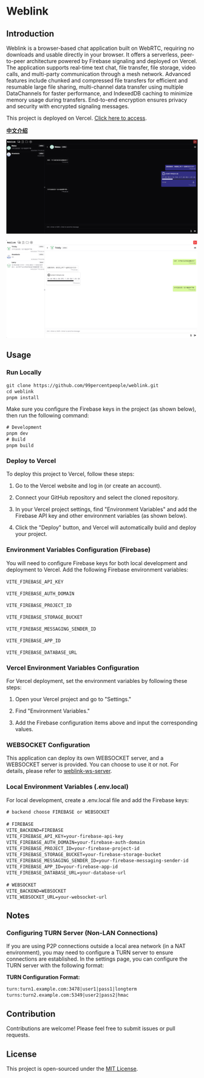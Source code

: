 # Weblink

## Introduction

Weblink is a browser-based chat application built on WebRTC, requiring no downloads and usable directly in your browser. It offers a serverless, peer-to-peer architecture powered by Firebase signaling and deployed on Vercel. The application supports real-time text chat, file transfer, file storage, video calls, and multi-party communication through a mesh network. Advanced features include chunked and compressed file transfers for efficient and resumable large file sharing, multi-channel data transfer using multiple DataChannels for faster performance, and IndexedDB caching to minimize memory usage during transfers. End-to-end encryption ensures privacy and security with encrypted signaling messages.

This project is deployed on Vercel. [Click here to access](https://web1ink.vercel.app).

[**中文介绍**](README_CN.md)

![Chat Example 1](screenshots/example_dark_cn.png)

![Chat Example 2](screenshots/example_light_cn.png)

## Usage

### Run Locally

```base
git clone https://github.com/99percentpeople/weblink.git
cd weblink
pnpm install
```

Make sure you configure the Firebase keys in the project (as shown below), then run the following command:

```base
# Development
pnpm dev
# Build
pnpm build
```

### Deploy to Vercel

To deploy this project to Vercel, follow these steps:

1. Go to the Vercel website and log in (or create an account).

2. Connect your GitHub repository and select the cloned repository.

3. In your Vercel project settings, find "Environment Variables" and add the Firebase API key and other environment variables (as shown below).

4. Click the "Deploy" button, and Vercel will automatically build and deploy your project.

### Environment Variables Configuration (Firebase)

You will need to configure Firebase keys for both local development and deployment to Vercel. Add the following Firebase environment variables:

`VITE_FIREBASE_API_KEY`

`VITE_FIREBASE_AUTH_DOMAIN`

`VITE_FIREBASE_PROJECT_ID`

`VITE_FIREBASE_STORAGE_BUCKET`

`VITE_FIREBASE_MESSAGING_SENDER_ID`

`VITE_FIREBASE_APP_ID`

`VITE_FIREBASE_DATABASE_URL`

### Vercel Environment Variables Configuration

For Vercel deployment, set the environment variables by following these steps:

1. Open your Vercel project and go to "Settings."

2. Find "Environment Variables."

3. Add the Firebase configuration items above and input the corresponding values.

### WEBSOCKET Configuration

This application can deploy its own WEBSOCKET server, and a WEBSOCKET server is provided. You can choose to use it or not. For details, please refer to [weblink-ws-server](https://github.com/99percentpeople/weblink-ws-server).

### Local Environment Variables (.env.local)

For local development, create a .env.local file and add the Firebase keys:

```env
# backend choose FIREBASE or WEBSOCKET

# FIREBASE
VITE_BACKEND=FIREBASE
VITE_FIREBASE_API_KEY=your-firebase-api-key
VITE_FIREBASE_AUTH_DOMAIN=your-firebase-auth-domain
VITE_FIREBASE_PROJECT_ID=your-firebase-project-id
VITE_FIREBASE_STORAGE_BUCKET=your-firebase-storage-bucket
VITE_FIREBASE_MESSAGING_SENDER_ID=your-firebase-messaging-sender-id
VITE_FIREBASE_APP_ID=your-firebase-app-id
VITE_FIREBASE_DATABASE_URL=your-database-url

# WEBSOCKET
VITE_BACKEND=WEBSOCKET
VITE_WEBSOCKET_URL=your-websocket-url
```

## Notes

### Configuring TURN Server (Non-LAN Connections)

If you are using P2P connections outside a local area network (in a NAT environment), you may need to configure a TURN server to ensure connections are established. In the settings page, you can configure the TURN server with the following format:

**TURN Configuration Format:**

```
turn:turn1.example.com:3478|user1|pass1|longterm
turns:turn2.example.com:5349|user2|pass2|hmac
```

## Contribution

Contributions are welcome! Please feel free to submit issues or pull requests.

## License

This project is open-sourced under the [MIT License](LICENSE).
